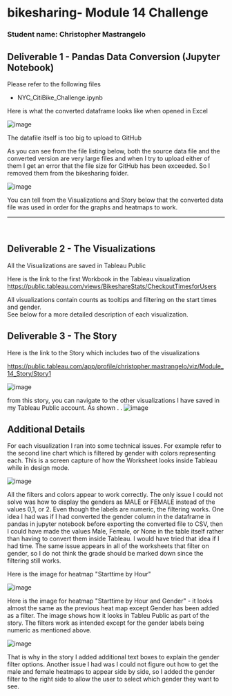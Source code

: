 # bikesharing- Module 14 Challenge
### Student name: Christopher Mastrangelo 

## Deliverable 1 - Pandas Data Conversion (Jupyter Notebook) 

Please refer to the following files
- NYC_CitiBike_Challenge.ipynb

Here is what the converted dataframe looks like when opened in Excel 

![image](https://user-images.githubusercontent.com/86205000/135773390-c2e2c653-6119-489d-b2ce-38326afa4e78.png)


The datafile itself is too big to upload to GitHub

As you can see from the file listing below, both the source data file and the converted version are very large files and when I try to upload either of them I get an error that the file size for GitHub has been exceeded.  So I removed them from the bikesharing folder. 

![image](https://user-images.githubusercontent.com/86205000/135783678-c4021f1c-45d3-49f8-96b4-91591fa08946.png)

You can tell from the Visualizations and Story below that the converted data file was used in order for the graphs and heatmaps to work. 


<hr><br>

## Deliverable 2 - The Visualizations
 
All the Visualizations are saved in Tableau Public

Here is the link to the first Workbook in the Tableau visualization <br>
https://public.tableau.com/views/BikeshareStats/CheckoutTimesforUsers

All visualizations contain counts as tooltips and filtering on the start times and gender.   
See below for a more detailed description of each visualization.

## Deliverable 3 - The Story

Here is the link to the Story which includes two of the visualizations <BR>
 
<a href="https://public.tableau.com/shared/274X99JJN">https://public.tableau.com/app/profile/christopher.mastrangelo/viz/Module_14_Story/Story1</a>
 
 ![image](https://user-images.githubusercontent.com/86205000/135783504-7d9c742e-5890-42fe-ae79-bf09fe8fc28d.png)
 
 from this story, you can navigate to the other visualizations I have saved in my Tableau Public account.  As shown . . 
 ![image](https://user-images.githubusercontent.com/86205000/135783352-1ca22dcc-caef-4a18-9374-8e746c5e6404.png)


## Additional Details
 
For each visualization I ran into some technical issues.  For example refer to the second line chart which is filtered by gender with colors representing each. 
 This is a screen capture of how the Worksheet looks inside Tableau while in design mode. <BR>
 
 ![image](https://user-images.githubusercontent.com/86205000/135784550-2b59a958-fb68-4e57-b23d-b74f7afdef5c.png)

All the filters and colors appear to work correctly.  The only issue I could not solve was how to display the genders as MALE or FEMALE instead of the values 0,1, or 2. Even though the labels are numeric, the filtering works.  One idea I had was if  I had converted the gender column in the dataframe in pandas in jupyter notebook before exporting the converted file to CSV, then I could have made the values Male, Female, or None in the table itself rather than having to convert them inside Tableau.  I would have tried that idea if I had time.   The same issue appears in all of the worksheets that filter on gender, so I do not think the grade should be marked down since the filtering still works.
 
Here is the image for heatmap "Starttime by Hour"
 
 
 ![image](https://user-images.githubusercontent.com/86205000/135785781-caf65cde-908b-407d-9259-c3ed6c1522eb.png)

 
 Here is the image for heatmap "Starttime by Hour and Gender" - it looks almost the same as the previous heat map except Gender has been added as a filter. 
The image shows how it looks in Tableu Public as part of the story.  The filters work as intended except for the gender labels being numeric as mentioned above. 
 
 ![image](https://user-images.githubusercontent.com/86205000/135786622-2dc884c7-a4ec-4ed6-94a9-6aa47686119f.png)

 That is why in the story I added additional text boxes to explain the gender filter options.  Another issue I had was I could not figure out how to get the male and female heatmaps to appear side by side, so I added the gender filter to the right side to allow the user to select which gender they want to see.  
 
 
 
 
